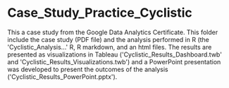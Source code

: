 # Case_Study_Practice_Cyclistic
This a case study from the Google Data Analytics Certificate. This folder include the case study (PDF file) and the analysis performed in R (the 'Cyclistic_Analysis...' R, R markdown, and an html files. The results are presented as visualizations in Tableau ('Cyclistic_Results_Dashboard.twb' and 'Cyclistic_Results_Visualizations.twb') and a PowerPoint presentation was developed to present the outcomes of the analysis ('Cyclistic_Results_PowerPoint.pptx'). 
